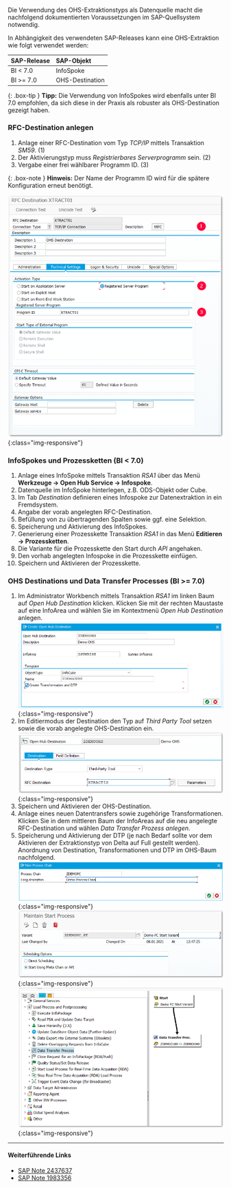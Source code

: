 Die Verwendung des OHS-Extraktionstyps als Datenquelle macht die nachfolgend dokumentierten Voraussetzungen im SAP-Quellsystem notwendig.

In Abhängigkeit des verwendeten SAP-Releases kann eine OHS-Extraktion wie folgt verwendet werden:

|SAP-Release| SAP-Objekt |
|:----|:----|
| BI < 7.0 | InfoSpoke |
| BI >= 7.0 | OHS-Destination |


{: .box-tip }
**Tipp:** Die Verwendung von InfoSpokes wird ebenfalls unter BI 7.0 empfohlen, da sich diese in der Praxis als robuster als OHS-Destination gezeigt haben.

### RFC-Destination anlegen

1. Anlage einer RFC-Destination vom Typ *TCP/IP* mittels Transaktion *SM59*. (1)
2. Der Aktivierungstyp muss *Registrierbares Serverprogramm* sein. (2)
3. Vergabe einer frei wählbarer Programm ID. (3)

{: .box-note }
**Hinweis:** Der Name der Programm ID wird für die spätere Konfiguration erneut benötigt.

![OHS-BW-01](/img/content/ohs_destination.png){:class="img-responsive"}

### InfoSpokes und Prozessketten (BI < 7.0)

1. Anlage eines InfoSpoke mittels Transaktion *RSA1* über das Menü **Werkzeuge -> Open Hub Service -> Infospoke**.
2. Datenquelle im InfoSpoke hinterlegen, z.B. ODS-Objekt oder Cube.
3. Im Tab *Destination* definieren eines Infospoke zur Datenextraktion in ein Fremdsystem. 
4. Angabe der vorab angelegten RFC-Destination. 
5. Befüllung von zu übertragenden Spalten sowie ggf. eine Selektion. 
6. Speicherung und Aktivierung des InfoSpokes.
7. Generierung einer Prozesskette Transaktion *RSA1* in das Menü **Editieren -> Prozessketten**.
8. Die Variante für die Prozesskette den Start durch *API* angehaken.
9. Den vorhab angelegten Infospoke in die Prozesskette einfügen.
10. Speichern und Aktivieren der Prozesskette.

### OHS Destinations und Data Transfer Processes (BI >= 7.0)

1. Im Administrator Workbench mittels Transaktion *RSA1* im linken Baum auf *Open Hub Destination* klicken. Klicken Sie mit der rechten Maustaste auf eine InfoArea und wählen Sie im Kontextmenü *Open Hub Destination* anlegen.
![OHS-BW-02](/img/content/ohs_1.png){:class="img-responsive"}
2. Im  Editiermodus der Destination den Typ auf *Third Party Tool* setzen sowie die vorab angelegte OHS-Destination ein.
![OHS-BW-03](/img/content/ohs_2.png){:class="img-responsive"}
3. Speichern und Aktivieren der OHS-Destination.
4. Anlage eines neuen Datentransfers sowie zugehörige Transformationen. Klicken Sie in dem mittleren Baum der InfoAreas auf die neu angelegte RFC-Destination und wählen *Data Transfer Prozess anlegen*.
5. Speicherung und Aktivierung der DTP (je nach Bedarf sollte vor dem Aktivieren der Extraktionstyp von Delta auf Full gestellt werden). Anordnung von Destination, Transformationen und DTP im OHS-Baum nachfolgend.
![OHS-BW-02](/img/content/ohs_4.png){:class="img-responsive"}
![OHS-BW-02](/img/content/ohs_5.png){:class="img-responsive"}
![OHS-BW-02](/img/content/ohs_7.png){:class="img-responsive"}


****
#### Weiterführende Links
- [SAP Note 2437637](https://launchpad.support.sap.com/#/notes/2437637)
- [SAP Note 1983356](https://launchpad.support.sap.com/#/notes/1983356)

